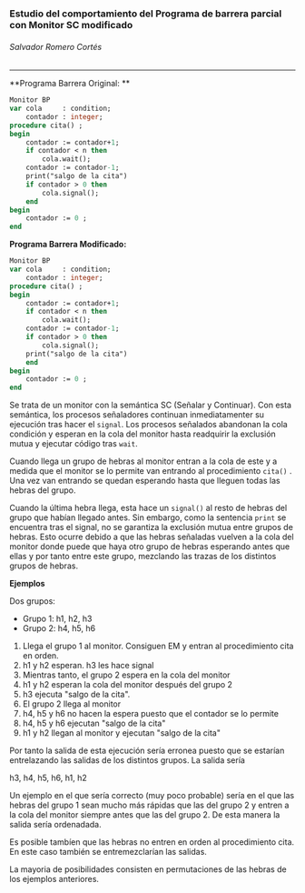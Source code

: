 ### Estudio del comportamiento del Programa de barrera parcial con Monitor SC modificado

###### Salvador Romero Cortés

---

**Programa Barrera Original: **

```pascal
Monitor BP
var cola 	 : condition;
	contador : integer;
procedure cita() ;
begin
	contador := contador+1;
	if contador < n then
		cola.wait();
	contador := contador-1;
	print("salgo de la cita")
	if contador > 0 then
		cola.signal();
	end
begin
	contador := 0 ;
end
```

**Programa Barrera Modificado:**

```pascal
Monitor BP
var cola 	 : condition;
	contador : integer;
procedure cita() ;
begin
	contador := contador+1;
	if contador < n then
		cola.wait();
	contador := contador-1;
	if contador > 0 then
		cola.signal();
    print("salgo de la cita")
	end
begin
	contador := 0 ;
end
```

Se trata de un monitor con la semántica SC (Señalar y Continuar). Con esta semántica, los procesos señaladores continuan inmediatamenter su ejecución tras hacer el `signal`.  Los procesos señalados abandonan la cola condición y esperan en la cola del monitor hasta readquirir la exclusión mutua y ejecutar código tras `wait`. 

Cuando llega un grupo de hebras al monitor entran a la cola de este y a medida que el monitor se lo permite van entrando al procedimiento `cita()` . Una vez van entrando se quedan esperando hasta que lleguen todas las hebras del grupo.

Cuando la última hebra llega, esta hace un `signal()` al resto de hebras del grupo que habían llegado antes. Sin embargo, como la sentencia `print` se encuentra tras el signal, no se garantiza la exclusión mutua entre grupos de hebras. Esto ocurre debido a que las hebras señaladas vuelven a la cola del monitor donde puede que haya otro grupo de hebras esperando antes que ellas y por tanto entre este grupo, mezclando las trazas de los distintos grupos de hebras.

**Ejemplos**

Dos grupos:

* Grupo 1: h1, h2, h3
* Grupo 2: h4, h5, h6

1. Llega el grupo 1 al monitor. Consiguen EM y entran al procedimiento cita en orden.
2. h1 y h2 esperan. h3 les hace signal
3. Mientras tanto, el grupo 2 espera en la cola del monitor
4. h1 y h2 esperan la cola del monitor después del grupo 2
5. h3 ejecuta "salgo de la cita".
6. El grupo 2 llega al monitor
7. h4, h5 y h6 no hacen la espera puesto que el contador se lo permite
8. h4, h5 y h6 ejecutan "salgo de la cita"
9. h1 y h2 llegan al monitor y ejecutan "salgo de la cita"

Por tanto la salida de esta ejecución sería erronea puesto que se estarían  entrelazando las salidas de los distintos grupos. La salida sería

h3, h4, h5, h6, h1, h2

Un ejemplo en el que sería correcto (muy poco probable) sería en el que las hebras del grupo 1 sean mucho más rápidas que las del grupo 2 y entren a la cola del monitor siempre antes que las del grupo 2. De esta manera la salida sería ordenadada.

Es posible tambíen que las hebras no entren en orden al procedimiento cita. En este caso también se entremezclarían las salidas.

La mayoria de posibilidades consisten en permutaciones de las hebras de los ejemplos anteriores.

